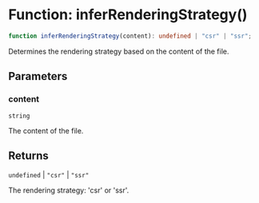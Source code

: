 # Function: inferRenderingStrategy()

```ts
function inferRenderingStrategy(content): undefined | "csr" | "ssr";
```

Determines the rendering strategy based on the content of the file.

## Parameters

### content

`string`

The content of the file.

## Returns

`undefined` \| `"csr"` \| `"ssr"`

The rendering strategy: 'csr' or 'ssr'.
